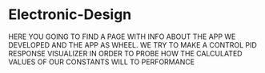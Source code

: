 # Electronic-Design


HERE YOU GOING TO FIND A PAGE WITH INFO ABOUT THE APP WE DEVELOPED AND THE APP AS WHEEL. 
WE TRY TO MAKE A CONTROL PID RESPONSE VISUALIZER  IN ORDER TO PROBE HOW THE CALCULATED VALUES 
OF OUR CONSTANTS WILL TO PERFORMANCE  
